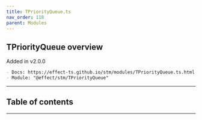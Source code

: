 ```yaml
---
title: TPriorityQueue.ts
nav_order: 118
parent: Modules
---
```


## TPriorityQueue overview

Added in v2.0.0

```md
- Docs: https://effect-ts.github.io/stm/modules/TPriorityQueue.ts.html
- Module: "@effect/stm/TPriorityQueue"
```

---

<h2 class="text-delta">Table of contents</h2>

---
